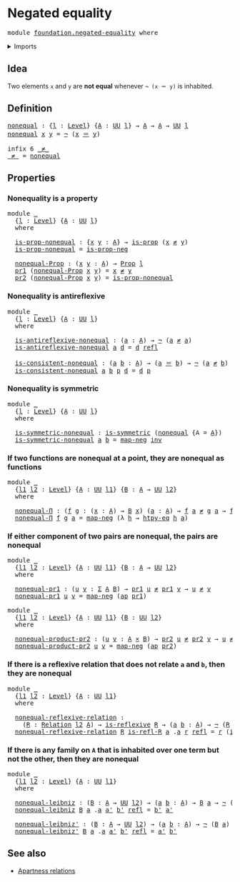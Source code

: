 # Negated equality

<pre class="Agda"><a id="29" class="Keyword">module</a> <a id="36" href="foundation.negated-equality.html" class="Module">foundation.negated-equality</a> <a id="64" class="Keyword">where</a>
</pre>
<details><summary>Imports</summary>

<pre class="Agda"><a id="120" class="Keyword">open</a> <a id="125" class="Keyword">import</a> <a id="132" href="foundation.action-on-identifications-functions.html" class="Module">foundation.action-on-identifications-functions</a>
<a id="179" class="Keyword">open</a> <a id="184" class="Keyword">import</a> <a id="191" href="foundation.binary-relations.html" class="Module">foundation.binary-relations</a>
<a id="219" class="Keyword">open</a> <a id="224" class="Keyword">import</a> <a id="231" href="foundation.dependent-pair-types.html" class="Module">foundation.dependent-pair-types</a>
<a id="263" class="Keyword">open</a> <a id="268" class="Keyword">import</a> <a id="275" href="foundation.function-extensionality.html" class="Module">foundation.function-extensionality</a>
<a id="310" class="Keyword">open</a> <a id="315" class="Keyword">import</a> <a id="322" href="foundation.negation.html" class="Module">foundation.negation</a>
<a id="342" class="Keyword">open</a> <a id="347" class="Keyword">import</a> <a id="354" href="foundation.universe-levels.html" class="Module">foundation.universe-levels</a>

<a id="382" class="Keyword">open</a> <a id="387" class="Keyword">import</a> <a id="394" href="foundation-core.cartesian-product-types.html" class="Module">foundation-core.cartesian-product-types</a>
<a id="434" class="Keyword">open</a> <a id="439" class="Keyword">import</a> <a id="446" href="foundation-core.identity-types.html" class="Module">foundation-core.identity-types</a>
<a id="477" class="Keyword">open</a> <a id="482" class="Keyword">import</a> <a id="489" href="foundation-core.propositions.html" class="Module">foundation-core.propositions</a>
</pre>
</details>

## Idea

Two elements `x` and `y` are **not equal** whenever `¬ (x ＝ y)` is inhabited.

## Definition

<pre class="Agda"><a id="nonequal"></a><a id="646" href="foundation.negated-equality.html#646" class="Function">nonequal</a> <a id="655" class="Symbol">:</a> <a id="657" class="Symbol">{</a><a id="658" href="foundation.negated-equality.html#658" class="Bound">l</a> <a id="660" class="Symbol">:</a> <a id="662" href="Agda.Primitive.html#742" class="Postulate">Level</a><a id="667" class="Symbol">}</a> <a id="669" class="Symbol">{</a><a id="670" href="foundation.negated-equality.html#670" class="Bound">A</a> <a id="672" class="Symbol">:</a> <a id="674" href="Agda.Primitive.html#388" class="Primitive">UU</a> <a id="677" href="foundation.negated-equality.html#658" class="Bound">l</a><a id="678" class="Symbol">}</a> <a id="680" class="Symbol">→</a> <a id="682" href="foundation.negated-equality.html#670" class="Bound">A</a> <a id="684" class="Symbol">→</a> <a id="686" href="foundation.negated-equality.html#670" class="Bound">A</a> <a id="688" class="Symbol">→</a> <a id="690" href="Agda.Primitive.html#388" class="Primitive">UU</a> <a id="693" href="foundation.negated-equality.html#658" class="Bound">l</a>
<a id="695" href="foundation.negated-equality.html#646" class="Function">nonequal</a> <a id="704" href="foundation.negated-equality.html#704" class="Bound">x</a> <a id="706" href="foundation.negated-equality.html#706" class="Bound">y</a> <a id="708" class="Symbol">=</a> <a id="710" href="foundation-core.negation.html#595" class="Function Operator">¬</a> <a id="712" class="Symbol">(</a><a id="713" href="foundation.negated-equality.html#704" class="Bound">x</a> <a id="715" href="foundation-core.identity-types.html#2713" class="Function Operator">＝</a> <a id="717" href="foundation.negated-equality.html#706" class="Bound">y</a><a id="718" class="Symbol">)</a>

<a id="721" class="Keyword">infix</a> <a id="727" class="Number">6</a> <a id="729" href="foundation.negated-equality.html#733" class="Function Operator">_≠_</a>
<a id="_≠_"></a><a id="733" href="foundation.negated-equality.html#733" class="Function Operator">_≠_</a> <a id="737" class="Symbol">=</a> <a id="739" href="foundation.negated-equality.html#646" class="Function">nonequal</a>
</pre>
## Properties

### Nonequality is a property

<pre class="Agda"><a id="807" class="Keyword">module</a> <a id="814" href="foundation.negated-equality.html#814" class="Module">_</a>
  <a id="818" class="Symbol">{</a><a id="819" href="foundation.negated-equality.html#819" class="Bound">l</a> <a id="821" class="Symbol">:</a> <a id="823" href="Agda.Primitive.html#742" class="Postulate">Level</a><a id="828" class="Symbol">}</a> <a id="830" class="Symbol">{</a><a id="831" href="foundation.negated-equality.html#831" class="Bound">A</a> <a id="833" class="Symbol">:</a> <a id="835" href="Agda.Primitive.html#388" class="Primitive">UU</a> <a id="838" href="foundation.negated-equality.html#819" class="Bound">l</a><a id="839" class="Symbol">}</a>
  <a id="843" class="Keyword">where</a>

  <a id="852" href="foundation.negated-equality.html#852" class="Function">is-prop-nonequal</a> <a id="869" class="Symbol">:</a> <a id="871" class="Symbol">{</a><a id="872" href="foundation.negated-equality.html#872" class="Bound">x</a> <a id="874" href="foundation.negated-equality.html#874" class="Bound">y</a> <a id="876" class="Symbol">:</a> <a id="878" href="foundation.negated-equality.html#831" class="Bound">A</a><a id="879" class="Symbol">}</a> <a id="881" class="Symbol">→</a> <a id="883" href="foundation-core.propositions.html#1029" class="Function">is-prop</a> <a id="891" class="Symbol">(</a><a id="892" href="foundation.negated-equality.html#872" class="Bound">x</a> <a id="894" href="foundation.negated-equality.html#733" class="Function Operator">≠</a> <a id="896" href="foundation.negated-equality.html#874" class="Bound">y</a><a id="897" class="Symbol">)</a>
  <a id="901" href="foundation.negated-equality.html#852" class="Function">is-prop-nonequal</a> <a id="918" class="Symbol">=</a> <a id="920" href="foundation.negation.html#750" class="Function">is-prop-neg</a>

  <a id="935" href="foundation.negated-equality.html#935" class="Function">nonequal-Prop</a> <a id="949" class="Symbol">:</a> <a id="951" class="Symbol">(</a><a id="952" href="foundation.negated-equality.html#952" class="Bound">x</a> <a id="954" href="foundation.negated-equality.html#954" class="Bound">y</a> <a id="956" class="Symbol">:</a> <a id="958" href="foundation.negated-equality.html#831" class="Bound">A</a><a id="959" class="Symbol">)</a> <a id="961" class="Symbol">→</a> <a id="963" href="foundation-core.propositions.html#1153" class="Function">Prop</a> <a id="968" href="foundation.negated-equality.html#819" class="Bound">l</a>
  <a id="972" href="foundation.dependent-pair-types.html#681" class="Field">pr1</a> <a id="976" class="Symbol">(</a><a id="977" href="foundation.negated-equality.html#935" class="Function">nonequal-Prop</a> <a id="991" href="foundation.negated-equality.html#991" class="Bound">x</a> <a id="993" href="foundation.negated-equality.html#993" class="Bound">y</a><a id="994" class="Symbol">)</a> <a id="996" class="Symbol">=</a> <a id="998" href="foundation.negated-equality.html#991" class="Bound">x</a> <a id="1000" href="foundation.negated-equality.html#733" class="Function Operator">≠</a> <a id="1002" href="foundation.negated-equality.html#993" class="Bound">y</a>
  <a id="1006" href="foundation.dependent-pair-types.html#693" class="Field">pr2</a> <a id="1010" class="Symbol">(</a><a id="1011" href="foundation.negated-equality.html#935" class="Function">nonequal-Prop</a> <a id="1025" href="foundation.negated-equality.html#1025" class="Bound">x</a> <a id="1027" href="foundation.negated-equality.html#1027" class="Bound">y</a><a id="1028" class="Symbol">)</a> <a id="1030" class="Symbol">=</a> <a id="1032" href="foundation.negated-equality.html#852" class="Function">is-prop-nonequal</a>
</pre>
### Nonequality is antireflexive

<pre class="Agda"><a id="1096" class="Keyword">module</a> <a id="1103" href="foundation.negated-equality.html#1103" class="Module">_</a>
  <a id="1107" class="Symbol">{</a><a id="1108" href="foundation.negated-equality.html#1108" class="Bound">l</a> <a id="1110" class="Symbol">:</a> <a id="1112" href="Agda.Primitive.html#742" class="Postulate">Level</a><a id="1117" class="Symbol">}</a> <a id="1119" class="Symbol">{</a><a id="1120" href="foundation.negated-equality.html#1120" class="Bound">A</a> <a id="1122" class="Symbol">:</a> <a id="1124" href="Agda.Primitive.html#388" class="Primitive">UU</a> <a id="1127" href="foundation.negated-equality.html#1108" class="Bound">l</a><a id="1128" class="Symbol">}</a>
  <a id="1132" class="Keyword">where</a>

  <a id="1141" href="foundation.negated-equality.html#1141" class="Function">is-antireflexive-nonequal</a> <a id="1167" class="Symbol">:</a> <a id="1169" class="Symbol">(</a><a id="1170" href="foundation.negated-equality.html#1170" class="Bound">a</a> <a id="1172" class="Symbol">:</a> <a id="1174" href="foundation.negated-equality.html#1120" class="Bound">A</a><a id="1175" class="Symbol">)</a> <a id="1177" class="Symbol">→</a> <a id="1179" href="foundation-core.negation.html#595" class="Function Operator">¬</a> <a id="1181" class="Symbol">(</a><a id="1182" href="foundation.negated-equality.html#1170" class="Bound">a</a> <a id="1184" href="foundation.negated-equality.html#733" class="Function Operator">≠</a> <a id="1186" href="foundation.negated-equality.html#1170" class="Bound">a</a><a id="1187" class="Symbol">)</a>
  <a id="1191" href="foundation.negated-equality.html#1141" class="Function">is-antireflexive-nonequal</a> <a id="1217" href="foundation.negated-equality.html#1217" class="Bound">a</a> <a id="1219" href="foundation.negated-equality.html#1219" class="Bound">d</a> <a id="1221" class="Symbol">=</a> <a id="1223" href="foundation.negated-equality.html#1219" class="Bound">d</a> <a id="1225" href="foundation-core.identity-types.html#2682" class="InductiveConstructor">refl</a>

  <a id="1233" href="foundation.negated-equality.html#1233" class="Function">is-consistent-nonequal</a> <a id="1256" class="Symbol">:</a> <a id="1258" class="Symbol">(</a><a id="1259" href="foundation.negated-equality.html#1259" class="Bound">a</a> <a id="1261" href="foundation.negated-equality.html#1261" class="Bound">b</a> <a id="1263" class="Symbol">:</a> <a id="1265" href="foundation.negated-equality.html#1120" class="Bound">A</a><a id="1266" class="Symbol">)</a> <a id="1268" class="Symbol">→</a> <a id="1270" class="Symbol">(</a><a id="1271" href="foundation.negated-equality.html#1259" class="Bound">a</a> <a id="1273" href="foundation-core.identity-types.html#2713" class="Function Operator">＝</a> <a id="1275" href="foundation.negated-equality.html#1261" class="Bound">b</a><a id="1276" class="Symbol">)</a> <a id="1278" class="Symbol">→</a> <a id="1280" href="foundation-core.negation.html#595" class="Function Operator">¬</a> <a id="1282" class="Symbol">(</a><a id="1283" href="foundation.negated-equality.html#1259" class="Bound">a</a> <a id="1285" href="foundation.negated-equality.html#733" class="Function Operator">≠</a> <a id="1287" href="foundation.negated-equality.html#1261" class="Bound">b</a><a id="1288" class="Symbol">)</a>
  <a id="1292" href="foundation.negated-equality.html#1233" class="Function">is-consistent-nonequal</a> <a id="1315" href="foundation.negated-equality.html#1315" class="Bound">a</a> <a id="1317" href="foundation.negated-equality.html#1317" class="Bound">b</a> <a id="1319" href="foundation.negated-equality.html#1319" class="Bound">p</a> <a id="1321" href="foundation.negated-equality.html#1321" class="Bound">d</a> <a id="1323" class="Symbol">=</a> <a id="1325" href="foundation.negated-equality.html#1321" class="Bound">d</a> <a id="1327" href="foundation.negated-equality.html#1319" class="Bound">p</a>
</pre>
### Nonequality is symmetric

<pre class="Agda"><a id="1372" class="Keyword">module</a> <a id="1379" href="foundation.negated-equality.html#1379" class="Module">_</a>
  <a id="1383" class="Symbol">{</a><a id="1384" href="foundation.negated-equality.html#1384" class="Bound">l</a> <a id="1386" class="Symbol">:</a> <a id="1388" href="Agda.Primitive.html#742" class="Postulate">Level</a><a id="1393" class="Symbol">}</a> <a id="1395" class="Symbol">{</a><a id="1396" href="foundation.negated-equality.html#1396" class="Bound">A</a> <a id="1398" class="Symbol">:</a> <a id="1400" href="Agda.Primitive.html#388" class="Primitive">UU</a> <a id="1403" href="foundation.negated-equality.html#1384" class="Bound">l</a><a id="1404" class="Symbol">}</a>
  <a id="1408" class="Keyword">where</a>

  <a id="1417" href="foundation.negated-equality.html#1417" class="Function">is-symmetric-nonequal</a> <a id="1439" class="Symbol">:</a> <a id="1441" href="foundation.binary-relations.html#3330" class="Function">is-symmetric</a> <a id="1454" class="Symbol">(</a><a id="1455" href="foundation.negated-equality.html#646" class="Function">nonequal</a> <a id="1464" class="Symbol">{</a><a id="1465" class="Argument">A</a> <a id="1467" class="Symbol">=</a> <a id="1469" href="foundation.negated-equality.html#1396" class="Bound">A</a><a id="1470" class="Symbol">})</a>
  <a id="1475" href="foundation.negated-equality.html#1417" class="Function">is-symmetric-nonequal</a> <a id="1497" href="foundation.negated-equality.html#1497" class="Bound">a</a> <a id="1499" href="foundation.negated-equality.html#1499" class="Bound">b</a> <a id="1501" class="Symbol">=</a> <a id="1503" href="foundation-core.negation.html#643" class="Function">map-neg</a> <a id="1511" href="foundation-core.identity-types.html#6168" class="Function">inv</a>
</pre>
### If two functions are nonequal at a point, they are nonequal as functions

<pre class="Agda"><a id="1606" class="Keyword">module</a> <a id="1613" href="foundation.negated-equality.html#1613" class="Module">_</a>
  <a id="1617" class="Symbol">{</a><a id="1618" href="foundation.negated-equality.html#1618" class="Bound">l1</a> <a id="1621" href="foundation.negated-equality.html#1621" class="Bound">l2</a> <a id="1624" class="Symbol">:</a> <a id="1626" href="Agda.Primitive.html#742" class="Postulate">Level</a><a id="1631" class="Symbol">}</a> <a id="1633" class="Symbol">{</a><a id="1634" href="foundation.negated-equality.html#1634" class="Bound">A</a> <a id="1636" class="Symbol">:</a> <a id="1638" href="Agda.Primitive.html#388" class="Primitive">UU</a> <a id="1641" href="foundation.negated-equality.html#1618" class="Bound">l1</a><a id="1643" class="Symbol">}</a> <a id="1645" class="Symbol">{</a><a id="1646" href="foundation.negated-equality.html#1646" class="Bound">B</a> <a id="1648" class="Symbol">:</a> <a id="1650" href="foundation.negated-equality.html#1634" class="Bound">A</a> <a id="1652" class="Symbol">→</a> <a id="1654" href="Agda.Primitive.html#388" class="Primitive">UU</a> <a id="1657" href="foundation.negated-equality.html#1621" class="Bound">l2</a><a id="1659" class="Symbol">}</a>
  <a id="1663" class="Keyword">where</a>

  <a id="1672" href="foundation.negated-equality.html#1672" class="Function">nonequal-Π</a> <a id="1683" class="Symbol">:</a> <a id="1685" class="Symbol">(</a><a id="1686" href="foundation.negated-equality.html#1686" class="Bound">f</a> <a id="1688" href="foundation.negated-equality.html#1688" class="Bound">g</a> <a id="1690" class="Symbol">:</a> <a id="1692" class="Symbol">(</a><a id="1693" href="foundation.negated-equality.html#1693" class="Bound">x</a> <a id="1695" class="Symbol">:</a> <a id="1697" href="foundation.negated-equality.html#1634" class="Bound">A</a><a id="1698" class="Symbol">)</a> <a id="1700" class="Symbol">→</a> <a id="1702" href="foundation.negated-equality.html#1646" class="Bound">B</a> <a id="1704" href="foundation.negated-equality.html#1693" class="Bound">x</a><a id="1705" class="Symbol">)</a> <a id="1707" class="Symbol">(</a><a id="1708" href="foundation.negated-equality.html#1708" class="Bound">a</a> <a id="1710" class="Symbol">:</a> <a id="1712" href="foundation.negated-equality.html#1634" class="Bound">A</a><a id="1713" class="Symbol">)</a> <a id="1715" class="Symbol">→</a> <a id="1717" href="foundation.negated-equality.html#1686" class="Bound">f</a> <a id="1719" href="foundation.negated-equality.html#1708" class="Bound">a</a> <a id="1721" href="foundation.negated-equality.html#733" class="Function Operator">≠</a> <a id="1723" href="foundation.negated-equality.html#1688" class="Bound">g</a> <a id="1725" href="foundation.negated-equality.html#1708" class="Bound">a</a> <a id="1727" class="Symbol">→</a> <a id="1729" href="foundation.negated-equality.html#1686" class="Bound">f</a> <a id="1731" href="foundation.negated-equality.html#733" class="Function Operator">≠</a> <a id="1733" href="foundation.negated-equality.html#1688" class="Bound">g</a>
  <a id="1737" href="foundation.negated-equality.html#1672" class="Function">nonequal-Π</a> <a id="1748" href="foundation.negated-equality.html#1748" class="Bound">f</a> <a id="1750" href="foundation.negated-equality.html#1750" class="Bound">g</a> <a id="1752" href="foundation.negated-equality.html#1752" class="Bound">a</a> <a id="1754" class="Symbol">=</a> <a id="1756" href="foundation-core.negation.html#643" class="Function">map-neg</a> <a id="1764" class="Symbol">(λ</a> <a id="1767" href="foundation.negated-equality.html#1767" class="Bound">h</a> <a id="1769" class="Symbol">→</a> <a id="1771" href="foundation.function-extensionality.html#1896" class="Function">htpy-eq</a> <a id="1779" href="foundation.negated-equality.html#1767" class="Bound">h</a> <a id="1781" href="foundation.negated-equality.html#1752" class="Bound">a</a><a id="1782" class="Symbol">)</a>
</pre>
### If either component of two pairs are nonequal, the pairs are nonequal

<pre class="Agda"><a id="1872" class="Keyword">module</a> <a id="1879" href="foundation.negated-equality.html#1879" class="Module">_</a>
  <a id="1883" class="Symbol">{</a><a id="1884" href="foundation.negated-equality.html#1884" class="Bound">l1</a> <a id="1887" href="foundation.negated-equality.html#1887" class="Bound">l2</a> <a id="1890" class="Symbol">:</a> <a id="1892" href="Agda.Primitive.html#742" class="Postulate">Level</a><a id="1897" class="Symbol">}</a> <a id="1899" class="Symbol">{</a><a id="1900" href="foundation.negated-equality.html#1900" class="Bound">A</a> <a id="1902" class="Symbol">:</a> <a id="1904" href="Agda.Primitive.html#388" class="Primitive">UU</a> <a id="1907" href="foundation.negated-equality.html#1884" class="Bound">l1</a><a id="1909" class="Symbol">}</a> <a id="1911" class="Symbol">{</a><a id="1912" href="foundation.negated-equality.html#1912" class="Bound">B</a> <a id="1914" class="Symbol">:</a> <a id="1916" href="foundation.negated-equality.html#1900" class="Bound">A</a> <a id="1918" class="Symbol">→</a> <a id="1920" href="Agda.Primitive.html#388" class="Primitive">UU</a> <a id="1923" href="foundation.negated-equality.html#1887" class="Bound">l2</a><a id="1925" class="Symbol">}</a>
  <a id="1929" class="Keyword">where</a>

  <a id="1938" href="foundation.negated-equality.html#1938" class="Function">nonequal-pr1</a> <a id="1951" class="Symbol">:</a> <a id="1953" class="Symbol">(</a><a id="1954" href="foundation.negated-equality.html#1954" class="Bound">u</a> <a id="1956" href="foundation.negated-equality.html#1956" class="Bound">v</a> <a id="1958" class="Symbol">:</a> <a id="1960" href="foundation.dependent-pair-types.html#583" class="Record">Σ</a> <a id="1962" href="foundation.negated-equality.html#1900" class="Bound">A</a> <a id="1964" href="foundation.negated-equality.html#1912" class="Bound">B</a><a id="1965" class="Symbol">)</a> <a id="1967" class="Symbol">→</a> <a id="1969" href="foundation.dependent-pair-types.html#681" class="Field">pr1</a> <a id="1973" href="foundation.negated-equality.html#1954" class="Bound">u</a> <a id="1975" href="foundation.negated-equality.html#733" class="Function Operator">≠</a> <a id="1977" href="foundation.dependent-pair-types.html#681" class="Field">pr1</a> <a id="1981" href="foundation.negated-equality.html#1956" class="Bound">v</a> <a id="1983" class="Symbol">→</a> <a id="1985" href="foundation.negated-equality.html#1954" class="Bound">u</a> <a id="1987" href="foundation.negated-equality.html#733" class="Function Operator">≠</a> <a id="1989" href="foundation.negated-equality.html#1956" class="Bound">v</a>
  <a id="1993" href="foundation.negated-equality.html#1938" class="Function">nonequal-pr1</a> <a id="2006" href="foundation.negated-equality.html#2006" class="Bound">u</a> <a id="2008" href="foundation.negated-equality.html#2008" class="Bound">v</a> <a id="2010" class="Symbol">=</a> <a id="2012" href="foundation-core.negation.html#643" class="Function">map-neg</a> <a id="2020" class="Symbol">(</a><a id="2021" href="foundation.action-on-identifications-functions.html#730" class="Function">ap</a> <a id="2024" href="foundation.dependent-pair-types.html#681" class="Field">pr1</a><a id="2027" class="Symbol">)</a>

<a id="2030" class="Keyword">module</a> <a id="2037" href="foundation.negated-equality.html#2037" class="Module">_</a>
  <a id="2041" class="Symbol">{</a><a id="2042" href="foundation.negated-equality.html#2042" class="Bound">l1</a> <a id="2045" href="foundation.negated-equality.html#2045" class="Bound">l2</a> <a id="2048" class="Symbol">:</a> <a id="2050" href="Agda.Primitive.html#742" class="Postulate">Level</a><a id="2055" class="Symbol">}</a> <a id="2057" class="Symbol">{</a><a id="2058" href="foundation.negated-equality.html#2058" class="Bound">A</a> <a id="2060" class="Symbol">:</a> <a id="2062" href="Agda.Primitive.html#388" class="Primitive">UU</a> <a id="2065" href="foundation.negated-equality.html#2042" class="Bound">l1</a><a id="2067" class="Symbol">}</a> <a id="2069" class="Symbol">{</a><a id="2070" href="foundation.negated-equality.html#2070" class="Bound">B</a> <a id="2072" class="Symbol">:</a> <a id="2074" href="Agda.Primitive.html#388" class="Primitive">UU</a> <a id="2077" href="foundation.negated-equality.html#2045" class="Bound">l2</a><a id="2079" class="Symbol">}</a>
  <a id="2083" class="Keyword">where</a>

  <a id="2092" href="foundation.negated-equality.html#2092" class="Function">nonequal-product-pr2</a> <a id="2113" class="Symbol">:</a> <a id="2115" class="Symbol">(</a><a id="2116" href="foundation.negated-equality.html#2116" class="Bound">u</a> <a id="2118" href="foundation.negated-equality.html#2118" class="Bound">v</a> <a id="2120" class="Symbol">:</a> <a id="2122" href="foundation.negated-equality.html#2058" class="Bound">A</a> <a id="2124" href="foundation-core.cartesian-product-types.html#585" class="Function Operator">×</a> <a id="2126" href="foundation.negated-equality.html#2070" class="Bound">B</a><a id="2127" class="Symbol">)</a> <a id="2129" class="Symbol">→</a> <a id="2131" href="foundation.dependent-pair-types.html#693" class="Field">pr2</a> <a id="2135" href="foundation.negated-equality.html#2116" class="Bound">u</a> <a id="2137" href="foundation.negated-equality.html#733" class="Function Operator">≠</a> <a id="2139" href="foundation.dependent-pair-types.html#693" class="Field">pr2</a> <a id="2143" href="foundation.negated-equality.html#2118" class="Bound">v</a> <a id="2145" class="Symbol">→</a> <a id="2147" href="foundation.negated-equality.html#2116" class="Bound">u</a> <a id="2149" href="foundation.negated-equality.html#733" class="Function Operator">≠</a> <a id="2151" href="foundation.negated-equality.html#2118" class="Bound">v</a>
  <a id="2155" href="foundation.negated-equality.html#2092" class="Function">nonequal-product-pr2</a> <a id="2176" href="foundation.negated-equality.html#2176" class="Bound">u</a> <a id="2178" href="foundation.negated-equality.html#2178" class="Bound">v</a> <a id="2180" class="Symbol">=</a> <a id="2182" href="foundation-core.negation.html#643" class="Function">map-neg</a> <a id="2190" class="Symbol">(</a><a id="2191" href="foundation.action-on-identifications-functions.html#730" class="Function">ap</a> <a id="2194" href="foundation.dependent-pair-types.html#693" class="Field">pr2</a><a id="2197" class="Symbol">)</a>
</pre>
### If there is a reflexive relation that does not relate `a` and `b`, then they are nonequal

<pre class="Agda"><a id="2307" class="Keyword">module</a> <a id="2314" href="foundation.negated-equality.html#2314" class="Module">_</a>
  <a id="2318" class="Symbol">{</a><a id="2319" href="foundation.negated-equality.html#2319" class="Bound">l1</a> <a id="2322" href="foundation.negated-equality.html#2322" class="Bound">l2</a> <a id="2325" class="Symbol">:</a> <a id="2327" href="Agda.Primitive.html#742" class="Postulate">Level</a><a id="2332" class="Symbol">}</a> <a id="2334" class="Symbol">{</a><a id="2335" href="foundation.negated-equality.html#2335" class="Bound">A</a> <a id="2337" class="Symbol">:</a> <a id="2339" href="Agda.Primitive.html#388" class="Primitive">UU</a> <a id="2342" href="foundation.negated-equality.html#2319" class="Bound">l1</a><a id="2344" class="Symbol">}</a>
  <a id="2348" class="Keyword">where</a>

  <a id="2357" href="foundation.negated-equality.html#2357" class="Function">nonequal-reflexive-relation</a> <a id="2385" class="Symbol">:</a>
    <a id="2391" class="Symbol">(</a><a id="2392" href="foundation.negated-equality.html#2392" class="Bound">R</a> <a id="2394" class="Symbol">:</a> <a id="2396" href="foundation.binary-relations.html#1148" class="Function">Relation</a> <a id="2405" href="foundation.negated-equality.html#2322" class="Bound">l2</a> <a id="2408" href="foundation.negated-equality.html#2335" class="Bound">A</a><a id="2409" class="Symbol">)</a> <a id="2411" class="Symbol">→</a> <a id="2413" href="foundation.binary-relations.html#2296" class="Function">is-reflexive</a> <a id="2426" href="foundation.negated-equality.html#2392" class="Bound">R</a> <a id="2428" class="Symbol">→</a> <a id="2430" class="Symbol">(</a><a id="2431" href="foundation.negated-equality.html#2431" class="Bound">a</a> <a id="2433" href="foundation.negated-equality.html#2433" class="Bound">b</a> <a id="2435" class="Symbol">:</a> <a id="2437" href="foundation.negated-equality.html#2335" class="Bound">A</a><a id="2438" class="Symbol">)</a> <a id="2440" class="Symbol">→</a> <a id="2442" href="foundation-core.negation.html#595" class="Function Operator">¬</a> <a id="2444" class="Symbol">(</a><a id="2445" href="foundation.negated-equality.html#2392" class="Bound">R</a> <a id="2447" href="foundation.negated-equality.html#2431" class="Bound">a</a> <a id="2449" href="foundation.negated-equality.html#2433" class="Bound">b</a><a id="2450" class="Symbol">)</a> <a id="2452" class="Symbol">→</a> <a id="2454" href="foundation.negated-equality.html#2431" class="Bound">a</a> <a id="2456" href="foundation.negated-equality.html#733" class="Function Operator">≠</a> <a id="2458" href="foundation.negated-equality.html#2433" class="Bound">b</a>
  <a id="2462" href="foundation.negated-equality.html#2357" class="Function">nonequal-reflexive-relation</a> <a id="2490" href="foundation.negated-equality.html#2490" class="Bound">R</a> <a id="2492" href="foundation.negated-equality.html#2492" class="Bound">is-refl-R</a> <a id="2502" href="foundation.negated-equality.html#2502" class="Bound">a</a> <a id="2504" class="DottedPattern Symbol">.</a><a id="2505" href="foundation.negated-equality.html#2502" class="DottedPattern Bound">a</a> <a id="2507" href="foundation.negated-equality.html#2507" class="Bound">r</a> <a id="2509" href="foundation-core.identity-types.html#2682" class="InductiveConstructor">refl</a> <a id="2514" class="Symbol">=</a> <a id="2516" href="foundation.negated-equality.html#2507" class="Bound">r</a> <a id="2518" class="Symbol">(</a><a id="2519" href="foundation.negated-equality.html#2492" class="Bound">is-refl-R</a> <a id="2529" href="foundation.negated-equality.html#2502" class="Bound">a</a><a id="2530" class="Symbol">)</a>
</pre>
### If there is any family on `A` that is inhabited over one term but not the other, then they are nonequal

<pre class="Agda"><a id="2654" class="Keyword">module</a> <a id="2661" href="foundation.negated-equality.html#2661" class="Module">_</a>
  <a id="2665" class="Symbol">{</a><a id="2666" href="foundation.negated-equality.html#2666" class="Bound">l1</a> <a id="2669" href="foundation.negated-equality.html#2669" class="Bound">l2</a> <a id="2672" class="Symbol">:</a> <a id="2674" href="Agda.Primitive.html#742" class="Postulate">Level</a><a id="2679" class="Symbol">}</a> <a id="2681" class="Symbol">{</a><a id="2682" href="foundation.negated-equality.html#2682" class="Bound">A</a> <a id="2684" class="Symbol">:</a> <a id="2686" href="Agda.Primitive.html#388" class="Primitive">UU</a> <a id="2689" href="foundation.negated-equality.html#2666" class="Bound">l1</a><a id="2691" class="Symbol">}</a>
  <a id="2695" class="Keyword">where</a>

  <a id="2704" href="foundation.negated-equality.html#2704" class="Function">nonequal-leibniz</a> <a id="2721" class="Symbol">:</a> <a id="2723" class="Symbol">(</a><a id="2724" href="foundation.negated-equality.html#2724" class="Bound">B</a> <a id="2726" class="Symbol">:</a> <a id="2728" href="foundation.negated-equality.html#2682" class="Bound">A</a> <a id="2730" class="Symbol">→</a> <a id="2732" href="Agda.Primitive.html#388" class="Primitive">UU</a> <a id="2735" href="foundation.negated-equality.html#2669" class="Bound">l2</a><a id="2737" class="Symbol">)</a> <a id="2739" class="Symbol">→</a> <a id="2741" class="Symbol">(</a><a id="2742" href="foundation.negated-equality.html#2742" class="Bound">a</a> <a id="2744" href="foundation.negated-equality.html#2744" class="Bound">b</a> <a id="2746" class="Symbol">:</a> <a id="2748" href="foundation.negated-equality.html#2682" class="Bound">A</a><a id="2749" class="Symbol">)</a> <a id="2751" class="Symbol">→</a> <a id="2753" href="foundation.negated-equality.html#2724" class="Bound">B</a> <a id="2755" href="foundation.negated-equality.html#2742" class="Bound">a</a> <a id="2757" class="Symbol">→</a> <a id="2759" href="foundation-core.negation.html#595" class="Function Operator">¬</a> <a id="2761" class="Symbol">(</a><a id="2762" href="foundation.negated-equality.html#2724" class="Bound">B</a> <a id="2764" href="foundation.negated-equality.html#2744" class="Bound">b</a><a id="2765" class="Symbol">)</a> <a id="2767" class="Symbol">→</a> <a id="2769" href="foundation.negated-equality.html#2742" class="Bound">a</a> <a id="2771" href="foundation.negated-equality.html#733" class="Function Operator">≠</a> <a id="2773" href="foundation.negated-equality.html#2744" class="Bound">b</a>
  <a id="2777" href="foundation.negated-equality.html#2704" class="Function">nonequal-leibniz</a> <a id="2794" href="foundation.negated-equality.html#2794" class="Bound">B</a> <a id="2796" href="foundation.negated-equality.html#2796" class="Bound">a</a> <a id="2798" class="DottedPattern Symbol">.</a><a id="2799" href="foundation.negated-equality.html#2796" class="DottedPattern Bound">a</a> <a id="2801" href="foundation.negated-equality.html#2801" class="Bound">a&#39;</a> <a id="2804" href="foundation.negated-equality.html#2804" class="Bound">b&#39;</a> <a id="2807" href="foundation-core.identity-types.html#2682" class="InductiveConstructor">refl</a> <a id="2812" class="Symbol">=</a> <a id="2814" href="foundation.negated-equality.html#2804" class="Bound">b&#39;</a> <a id="2817" href="foundation.negated-equality.html#2801" class="Bound">a&#39;</a>

  <a id="2823" href="foundation.negated-equality.html#2823" class="Function">nonequal-leibniz&#39;</a> <a id="2841" class="Symbol">:</a> <a id="2843" class="Symbol">(</a><a id="2844" href="foundation.negated-equality.html#2844" class="Bound">B</a> <a id="2846" class="Symbol">:</a> <a id="2848" href="foundation.negated-equality.html#2682" class="Bound">A</a> <a id="2850" class="Symbol">→</a> <a id="2852" href="Agda.Primitive.html#388" class="Primitive">UU</a> <a id="2855" href="foundation.negated-equality.html#2669" class="Bound">l2</a><a id="2857" class="Symbol">)</a> <a id="2859" class="Symbol">→</a> <a id="2861" class="Symbol">(</a><a id="2862" href="foundation.negated-equality.html#2862" class="Bound">a</a> <a id="2864" href="foundation.negated-equality.html#2864" class="Bound">b</a> <a id="2866" class="Symbol">:</a> <a id="2868" href="foundation.negated-equality.html#2682" class="Bound">A</a><a id="2869" class="Symbol">)</a> <a id="2871" class="Symbol">→</a> <a id="2873" href="foundation-core.negation.html#595" class="Function Operator">¬</a> <a id="2875" class="Symbol">(</a><a id="2876" href="foundation.negated-equality.html#2844" class="Bound">B</a> <a id="2878" href="foundation.negated-equality.html#2862" class="Bound">a</a><a id="2879" class="Symbol">)</a> <a id="2881" class="Symbol">→</a> <a id="2883" href="foundation.negated-equality.html#2844" class="Bound">B</a> <a id="2885" href="foundation.negated-equality.html#2864" class="Bound">b</a> <a id="2887" class="Symbol">→</a> <a id="2889" href="foundation.negated-equality.html#2862" class="Bound">a</a> <a id="2891" href="foundation.negated-equality.html#733" class="Function Operator">≠</a> <a id="2893" href="foundation.negated-equality.html#2864" class="Bound">b</a>
  <a id="2897" href="foundation.negated-equality.html#2823" class="Function">nonequal-leibniz&#39;</a> <a id="2915" href="foundation.negated-equality.html#2915" class="Bound">B</a> <a id="2917" href="foundation.negated-equality.html#2917" class="Bound">a</a> <a id="2919" class="DottedPattern Symbol">.</a><a id="2920" href="foundation.negated-equality.html#2917" class="DottedPattern Bound">a</a> <a id="2922" href="foundation.negated-equality.html#2922" class="Bound">a&#39;</a> <a id="2925" href="foundation.negated-equality.html#2925" class="Bound">b&#39;</a> <a id="2928" href="foundation-core.identity-types.html#2682" class="InductiveConstructor">refl</a> <a id="2933" class="Symbol">=</a> <a id="2935" href="foundation.negated-equality.html#2922" class="Bound">a&#39;</a> <a id="2938" href="foundation.negated-equality.html#2925" class="Bound">b&#39;</a>
</pre>
## See also

- [Apartness relations](foundation.apartness-relations.md)
